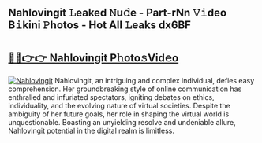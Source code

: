 ## Nahlovingit 𝙻eaked 𝙽u𝚍e - Part-rNn 𝚅𝚒deo B𝚒kini 𝙿hotos - Hot All 𝙻eaks dx6BF

# <h2><a href="http://ld6cf0.urlbe.top/?page=Nahlovingit">🔗🔗👉👉 Nahlovingit P𝚑oto𝚜Vid𝚎o</a></h2>

[![Nahlovingit](https://i.imgur.com/eBuTRDB.gif)](http://ld6cf0.urlbe.top/?page=Nahlovingit)
Nahlovingit, an intriguing and complex individual, defies easy comprehension. Her groundbreaking style of online communication has enthralled and infuriated spectators, igniting debates on ethics, individuality, and the evolving nature of virtual societies. Despite the ambiguity of her future goals, her role in shaping the virtual world is unquestionable. Boasting an unyielding resolve and undeniable allure, Nahlovingit potential in the digital realm is limitless.
